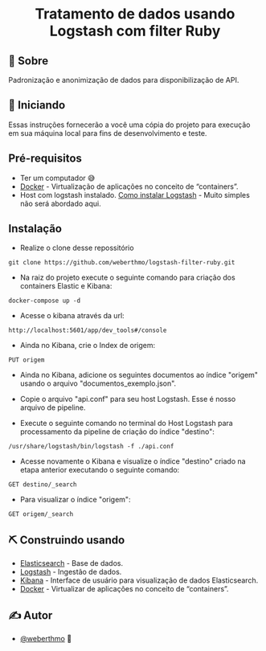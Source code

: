 <h1 align="center">Tratamento de dados usando Logstash com filter Ruby
</h1>

## 🧐 Sobre <a name = "sobre"></a>

Padronização e anonimização de dados para disponibilização de API. 

## 🏁 Iniciando <a name = "getting_started"></a>

Essas instruções fornecerão a você uma cópia do projeto para execução em sua máquina local para fins de desenvolvimento e teste.

## Pré-requisitos

- Ter um computador 😅
- [Docker](https://www.docker.com/) - Virtualização de aplicações no conceito de “containers”.
- Host com logstash instalado. [Como instalar Logstash](https://www.elastic.co/guide/en/logstash/current/installing-logstash.html) - Muito simples não será abordado aqui.

## Instalação

- Realize o clone desse repossitório
  
```
git clone https://github.com/weberthmo/logstash-filter-ruby.git
```

- Na raiz do projeto execute o seguinte comando para criação dos containers Elastic e Kibana:

```
docker-compose up -d
```
- Acesse o kibana através da url:

```
http://localhost:5601/app/dev_tools#/console
```

- Ainda no Kibana, crie o Index de origem:

```
PUT origem
```
- Ainda no Kibana, adicione os seguintes documentos ao índice "origem" usando o arquivo "documentos_exemplo.json".
  
- Copie o arquivo "api.conf" para seu host Logstash. Esse é nosso arquivo de pipeline.


- Execute o seguinte comando no terminal do Host Logstash para processamento da pipeline de criação do índice "destino":

```
/usr/share/logstash/bin/logstash -f ./api.conf
```

- Acesse novamente o Kibana e visualize o índice "destino" criado na etapa anterior executando o seguinte comando:

```
GET destino/_search
```

- Para visualizar o índice "origem":

```
GET origem/_search
```




## ⛏️ Construindo usando <a name = "built_using"></a>

- [Elasticsearch](https://www.elastic.co/guide/en/elasticsearch/reference/current/install-elasticsearch.html) - Base de dados.
- [Logstash](https://www.elastic.co/guide/en/logstash/current/installing-logstash.html) - Ingestão de dados.
- [Kibana](https://www.elastic.co/guide/en/kibana/current/install.html) - Interface de usuário para visualização de dados Elasticsearch.
- [Docker](https://www.docker.com/) - Virtualizar de aplicações no conceito de “containers”.

## ✍️ Autor <a name = "autor"></a>

- [@weberthmo](https://github.com/weberthmo) 🚀